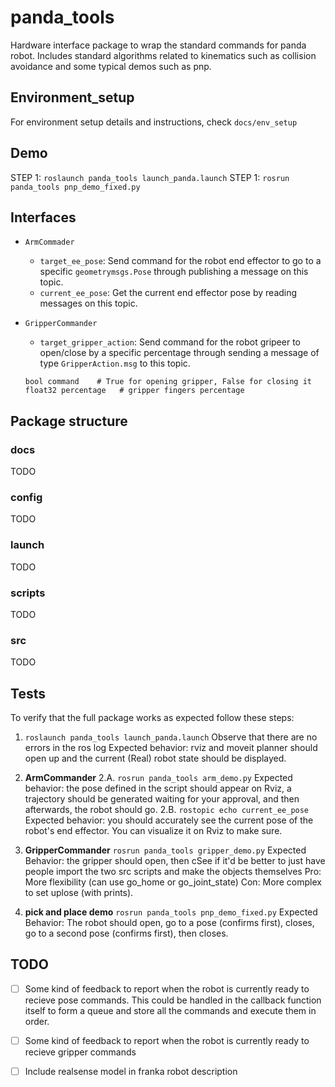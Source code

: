 # panda_tools

Hardware interface package to wrap the standard commands for panda robot. Includes standard algorithms related to kinematics such as collision avoidance and some typical demos such as pnp.

## Environment_setup

 For environment setup details and instructions, check `docs/env_setup`

## Demo

 STEP 1: `roslaunch panda_tools launch_panda.launch`
 STEP 1: `rosrun panda_tools pnp_demo_fixed.py`

## Interfaces

 - `ArmCommader`
    - `target_ee_pose`: Send command for the robot end effector to go to a specific `geometrymsgs.Pose` through publishing a message on this topic.
    - `current_ee_pose`: Get the current end effector pose by reading messages on this topic.

 - `GripperCommander`
    - `target_gripper_action`: Send command for the robot gripeer to open/close by a specific percentage through sending a message of type `GripperAction.msg` to this topic.

    ```
    bool command    # True for opening gripper, False for closing it
    float32 percentage   # gripper fingers percentage
    ```

## Package structure

 ### docs

 TODO

 ### config

 TODO

 ### launch

 TODO

 ### scripts

 TODO

 ### src

 TODO

## Tests
 To verify that the full package works as expected follow these steps:

 1. `roslaunch panda_tools launch_panda.launch`
 Observe that there are no errors in the ros log
 Expected behavior: rviz and moveit planner should open up and the current (Real) robot state should be displayed.

 2. **ArmCommander**
    2.A. `rosrun panda_tools arm_demo.py`
    Expected behavior: the pose defined in the script should appear on Rviz, a trajectory should be generated waiting for your approval, and then afterwards, the robot should go.
    2.B. `rostopic echo current_ee_pose`
    Expected behavior: you should accurately see the current pose of the robot's end effector. You can visualize it on Rviz to make sure.

 3. **GripperCommander**
    `rosrun panda_tools gripper_demo.py`
    Expected Behavior: the gripper should open, then cSee if it'd be better to just have people import the two src scripts and make the objects themselves
   Pro: More flexibility (can use go_home or go_joint_state)
   Con: More complex to set uplose (with prints).

 4. **pick and place demo**
    `rosrun panda_tools pnp_demo_fixed.py`
    Expected Behavior: The robot should open, go to a pose (confirms first), closes, go to a second pose (confirms first), then closes.

## TODO
 - [ ] Some kind of feedback to report when the robot is currently ready to recieve pose commands. 
    This could be handled in the callback function itself to form a queue and store all the commands and execute them in order.
 - [ ] Some kind of feedback to report when the robot is currently ready to recieve gripper commands
 - [ ] Include realsense model in franka robot description

 
